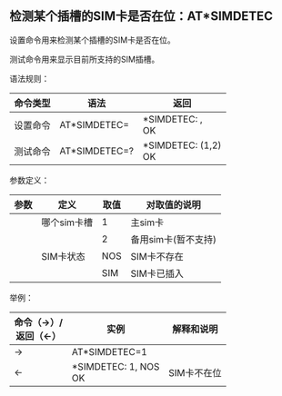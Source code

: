## 检测某个插槽的SIM卡是否在位：AT\*SIMDETEC

设置命令用来检测某个插槽的SIM卡是否在位。

测试命令用来显示目前所支持的SIM插槽。

语法规则：

| 命令类型 | 语法                  | 返回                                |
| -------- | --------------------- | ----------------------------------- |
| 设置命令 | AT*SIMDETEC=<simslot> | *SIMDETEC: <simslot>,<state> <br>OK |
| 测试命令 | AT*SIMDETEC=?         | *SIMDETEC: (1,2) <br>OK             |

 

参数定义：

| 参数      | 定义        | 取值 | 对取值的说明        |
| --------- | ----------- | ---- | ------------------- |
| <simslot> | 哪个sim卡槽 | 1    | 主sim卡             |
|           |             | 2    | 备用sim卡(暂不支持) |
| <state>   | SIM卡状态   | NOS  | SIM卡不存在         |
|           |             | SIM  | SIM卡已插入         |

 

举例：

| 命令（→）/<br>返回（←） | 实例                     | 解释和说明  |
| ----------------------- | ------------------------ | ----------- |
| →                       | AT*SIMDETEC=1            |             |
| ←                       | *SIMDETEC: 1, NOS<br> OK | SIM卡不在位 |
